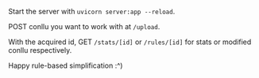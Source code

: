 Start the server with `uvicorn server:app --reload`.

POST conllu you want to work with at `/upload`.

With the acquired id, GET `/stats/[id]` or `/rules/[id]` for stats or modified conllu respectively.

Happy rule-based simplification :^)
